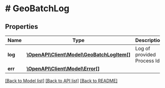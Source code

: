 # # GeoBatchLog

## Properties

Name | Type | Description | Notes
------------ | ------------- | ------------- | -------------
**log** | [**\OpenAPI\Client\Model\GeoBatchLogItem[]**](GeoBatchLogItem.md) | Log of provided Process Id | [optional] 
**err** | [**\OpenAPI\Client\Model\Error[]**](Error.md) |  | [optional] 

[[Back to Model list]](../../README.md#documentation-for-models) [[Back to API list]](../../README.md#documentation-for-api-endpoints) [[Back to README]](../../README.md)


